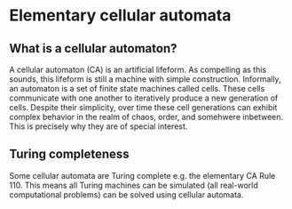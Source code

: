 # Elementary cellular automata

## What is a cellular automaton?
A cellular automaton (CA) is an artificial lifeform. As compelling as this sounds, this lifeform is still a machine with simple construction. Informally, an automaton is a set of finite state machines called cells. These cells communicate with one another to iteratively produce a new generation of cells. Despite their simplicity, over time these cell generations can exhibit complex behavior in the realm of chaos, order, and somehwere inbetween. This is precisely why they are of special interest.


## Turing completeness
Some cellular automata are Turing complete e.g. the elementary CA Rule 110. This means all Turing machines can be simulated (all real-world computational problems) can be solved using cellular automata.